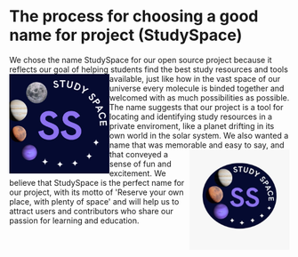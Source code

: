 # The process for choosing a good name for project (StudySpace)

We chose the name StudySpace for our open source project because it
reflects our goal of helping students find the best study resources and tools
<img src="img/logo.jpeg" align="left" width="180px" hight="280px"> 
available, just like how in the vast space of our universe every molecule is binded together and welcomed with as much possibilities as possible. The name suggests that our project is a tool for locating and
identifying study resources in a private enviroment, like a planet drifting in its own world in the solar system.
We also wanted a name that was memorable and easy to say, and that
<img src="img/logo0.jpeg" align="right" width="180px" hight="280px"> 
conveyed a sense of fun and excitement. We believe that StudySpace is the
perfect name for our project, with its motto of 'Reserve your own place, with plenty of space' and will help us to attract users and contributors who share our passion for learning and education.




